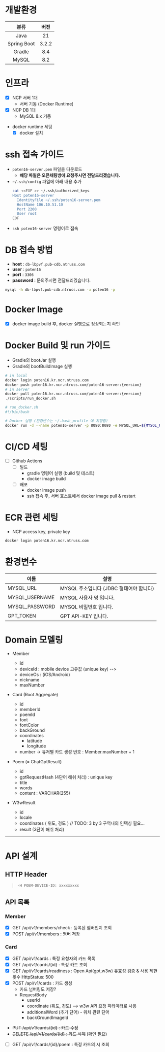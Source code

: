 # 개발환경
| 분류 |  버전   |
|:---:|:-----:|
| Java |  21   |
| Spring Boot | 3.2.2 |
| Gradle |  8.4  |
| MySQL |  8.2  |

# 인프라
- [x] NCP 서버 1대
  - 서버 기동 (Docker Runtime)
- [x] NCP DB 1대
  - MySQL 8.x 기동
- docker runtime 세팅
  - [x] docker 설치

# ssh 접속 가이드
- `poten16-server.pem` 파일을 다운로드
  - **해당 파일은 오픈채팅방에 요청주시면 전달드리겠습니다.**
- `~/.ssh/config` 파일에 아래 내용 추가
  ```bash
  cat <<EOF >> ~/.ssh/authorized_keys
  Host poten16-server
    IdentityFile ~/.ssh/poten16-server.pem
    HostName 106.10.51.10
    Port 2200
    User root
  EOF
  ```
- `ssh poten16-server` 명령어로 접속
# DB 접속 방법
- **host** : `db-lbpvf.pub-cdb.ntruss.com`
- **user** : `poten16`
- **port** : `3306`
- **password** : 문의주시면 전달드리겠습니다.
```bash
mysql -h db-lbpvf.pub-cdb.ntruss.com -u poten16 -p
```

# Docker Image
- [x] docker image build 후, docker 실행으로 정상되는지 확인

# Docker Build 및 run 가이드
- Gradle의 bootJar 실행
- Gradle의 bootBuildImage 실행
```bash
# in local
docker login poten16.kr.ncr.ntruss.com
docker push poten16.kr.ncr.ntruss.com/poten16-server:{version}
# in server
docker pull poten16.kr.ncr.ntruss.com/poten16-server:{version}
./scripts/run_docker.sh
```
```bash
# run_docker.sh
#!/bin/bash

# Docker 실행 (환경변수는 ~/.bash_profile 에 지정함)
docker run -d --name poten16-server -p 8080:8080 -e MYSQL_URL=${MYSQL_URL} -e MYSQL_USERNAME=${MYSQL_USERNAME} -e MYSQL_PASSWORD=${MYSQL_PASSWORD} poten16.kr.ncr.ntruss.com/poten16-server sleep infinity
```

# CI/CD 세팅
- [ ] Github Actions
  - [ ] 빌드
    - gradle 명령어 실행 (build 및 테스트)
    - docker image build
  - [ ] 배포
    - docker image push
    - ssh 접속 후, 서버 호스트에서 docker image pull & restart

# ECR 관련 세팅
- NCP access key, private key
```bash
docker login poten16.kr.ncr.ntruss.com
```

# 환경변수
|이름 | 설명                          |
|-- |-----------------------------|
|MYSQL_URL | MYSQL 주소입니다 (JDBC 형태여야 합니다) |
|MYSQL_USERNAME | MYSQL 사용자 명 입니다.            |
|MYSQL_PASSWORD | MYSQL 비밀번호 입니다.             |
|GPT_TOKEN | GPT API-KEY 입니다.|

# Domain 모델링
- Member
  - id
  - deviceId : mobile device 고유값 (unique key) --> 
  - deviceOs : (iOS/Android)
  - nickname
  - maxNumber
- Card (Root Aggregate)
  - id
  - memberId
  - poemId
  - font
  - fontColor
  - backGround
  - coordinates
    - latitude
    - longitude
  - number -> 유저별 카드 생성 번호 : Member.maxNumber + 1
- Poem (= ChatGptResult)
  - id
  - gptRequestHash (4단어 해쉬 처리) : unique key
  - title
  - words
  - content : VARCHAR(255)

- W3wResult
  - id
  - locale
  - coordinates ( 위도, 경도 ) // TODO: 3 by 3 구역내의 인덱싱 필요...
  - result (3단어 해쉬 처리)

---
# API 설계
## HTTP Header
> `-H POEM-DEVICE-ID: xxxxxxxxx`

## API 목록
### Member
- [x] GET /api/v1/members/check : 등록된 맴버인지 조회
- [x] POST /api/v1/members : 맴버 저장

### Card
- [x] GET /api/v1/cards : 특정 요청자의 카드 목록
- [x] GET /api/v1/cards/{id} : 특정 카드 조회
- [x] GET /api/v1/cards/readiness : Open Api(gpt,w3w) 유효성 검증 & 사용 제한 횟수 HttpStatus: 500
- [x] POST /api/v1/cards : 카드 생성
  - 카드 넘버링도 저장?
  - RequestBody
    - userId
    - coordinate (위도, 경도) --> w3w API 요청 파라미터로 사용
    - additionalWord (추가 단어) - 위치 관련 단어
    - backGroundImageId
- ~~PUT /api/v1/cards/{id} : 카드 수정~~
- ~~DELETE /api/v1/cards/{id} : 카드 삭제~~ (확인 필요)
- [ ] GET /api/v1/cards/{id}/poem : 특정 카드의 시 조회
